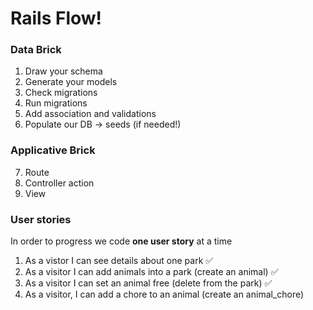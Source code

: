 # Rails Flow!

### Data Brick
1. Draw your schema
2. Generate your models
3. Check migrations
4. Run migrations
5. Add association and validations
6. Populate our DB -> seeds (if needed!)

### Applicative Brick
7. Route
8. Controller action
9. View

### User stories

In order to progress we code **one user story** at a time
1. As a vistor I can see details about one park ✅
2. As a visitor I can add animals into a park (create an animal) ✅
3. As a visitor I can set an animal free (delete from the park) ✅
4. As a visitor, I can add a chore to an animal (create an animal_chore)
